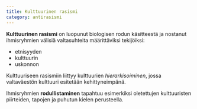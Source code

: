 ```yaml
---
title: Kulttuurinen rasismi
category: antirasismi
---
```


**Kulttuurinen rasismi** on luopunut biologisen rodun käsitteestä ja nostanut ihmisryhmien välisiä valtasuhteita määrittäviksi tekijöiksi:
- etnisyyden
- kulttuurin
- uskonnon

Kulttuuriseen rasismiin liittyy kulttuurien *hierarkisoiminen*, jossa valtaväestön kulttuuri esitetään kehittyneimpänä.

Ihmisryhmien **rodullistaminen** tapahtuu esimerkiksi oletettujen kulttuuristen piirteiden, tapojen ja puhutun kielen perusteella.